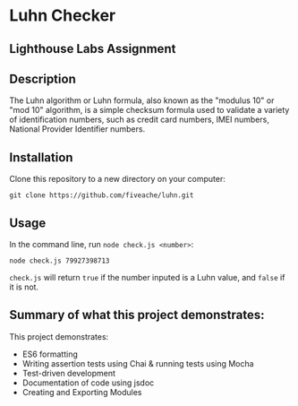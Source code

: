 # Luhn Checker

## Lighthouse Labs Assignment

## Description

The Luhn algorithm or Luhn formula, also known as the "modulus 10" or "mod 10" algorithm, is a simple checksum formula used to validate a variety of identification numbers, such as credit card numbers, IMEI numbers, National Provider Identifier numbers.

## Installation

Clone this repository to a new directory on your computer:
```
git clone https://github.com/fiveache/luhn.git
```

## Usage
In the command line, run `node check.js <number>`:

```
node check.js 79927398713
```
`check.js` will return `true` if the number inputed is a Luhn value, and `false` if it is not.

## Summary of what this project demonstrates:
This project demonstrates:
  * ES6 formatting
  * Writing assertion tests using Chai & running tests using Mocha
  * Test-driven development
  * Documentation of code using jsdoc
  * Creating and Exporting Modules
